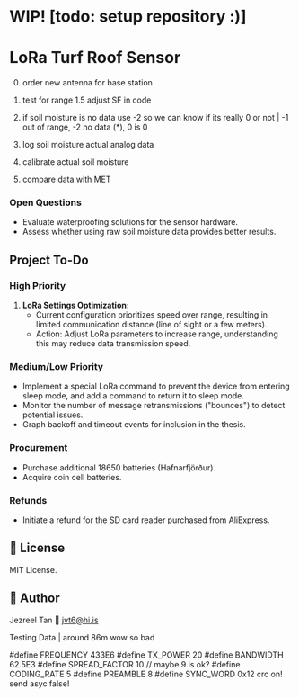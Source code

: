 # WIP! [todo: setup repository :)]

# LoRa Turf Roof Sensor

0. order new antenna for base station
1. test for range
1.5 adjust SF in code

2. if soil moisture is no data use -2 so we can know if its really 0 or not | -1 out of range, -2 no data (*), 0 is 0
2. log soil moisture actual analog data

3. calibrate actual soil moisture
4. compare data with MET

### Open Questions
- Evaluate waterproofing solutions for the sensor hardware.
- Assess whether using raw soil moisture data provides better results.

## Project To-Do
### High Priority
1. **LoRa Settings Optimization:**  
    - Current configuration prioritizes speed over range, resulting in limited communication distance (line of sight or a few meters).
    - Action: Adjust LoRa parameters to increase range, understanding this may reduce data transmission speed.

### Medium/Low Priority
- Implement a special LoRa command to prevent the device from entering sleep mode, and add a command to return it to sleep mode.
- Monitor the number of message retransmissions ("bounces") to detect potential issues.
- Graph backoff and timeout events for inclusion in the thesis.

### Procurement
- Purchase additional 18650 batteries (Hafnarfjörður).
- Acquire coin cell batteries.

### Refunds
- Initiate a refund for the SD card reader purchased from AliExpress.

## 📄 License
MIT License.

## 👤 Author
Jezreel Tan
📧 jvt6@hi.is

Testing Data | around 86m wow so bad

#define FREQUENCY     433E6
#define TX_POWER      20
#define BANDWIDTH     62.5E3
#define SPREAD_FACTOR 10 // maybe 9 is ok?
#define CODING_RATE   5
#define PREAMBLE      8
#define SYNC_WORD     0x12
crc on! send asyc false!